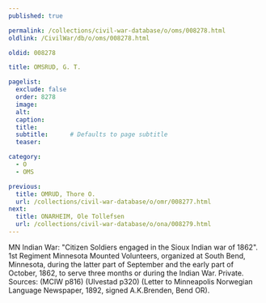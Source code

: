 ```yaml
---
published: true

permalink: /collections/civil-war-database/o/oms/008278.html
oldlink: /CivilWar/db/o/oms/008278.html

oldid: 008278

title: OMSRUD, G. T.

pagelist:
  exclude: false
  order: 8278
  image: 
  alt:
  caption:
  title:
  subtitle:      # Defaults to page subtitle
  teaser:

category: 
  - O 
  - OMS

previous:
  title: OMRUD, Thore O.
  url: /collections/civil-war-database/o/omr/008277.html  
next:
  title: ONARHEIM, Ole Tollefsen
  url: /collections/civil-war-database/o/ona/008279.html   
---
```

MN Indian War: &quot;Citizen Soldiers engaged in the Sioux Indian war of 1862&quot;. 1st Regiment Minnesota Mounted Volunteers, organized at South Bend, Minnesota, during the latter part of September and the early part of October, 1862, to serve three months or during the Indian War. Private. Sources: (MCIW p816) (Ulvestad p320) (Letter to Minneapolis Norwegian Language Newspaper, 1892, signed A.K.Brenden, Bend OR).